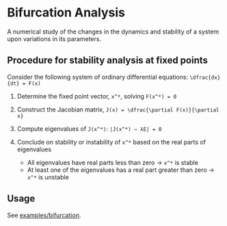# Bifurcation Analysis

A numerical study of the changes in the dynamics and stability of a system upon variations in its parameters.

## Procedure for stability analysis at fixed points

Consider the following system of ordinary differential equations: ``\dfrac{dx}{dt} = F(x)``

1. Determine the fixed point vector, ``x^*``, solving ``F(x^*) = 0``

1. Construct the Jacobian matrix, ``J(x) = \dfrac{\partial F(x)}{\partial x}``

1. Compute eigenvalues of ``J(x^*)``: ``|J(x^*) − λE| = 0``

1. Conclude on stability or instability of ``x^*`` based on the real parts of eigenvalues
    - All eigenvalues have real parts less than zero → ``x^*`` is stable
    - At least one of the eigenvalues has a real part greater than zero → ``x^*`` is unstable

## Usage
See [examples/bifurcation](https://github.com/himoto/BioMASS.jl/tree/master/examples/bifurcation).
